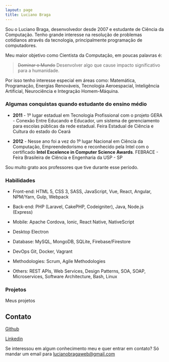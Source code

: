 ```yaml
---
layout: page
title: Luciano Braga
---
```


Sou o Luciano Braga, desenvolvedor desde 2007 e estudante de Ciência da Computação. Tenho grande interesse na resolução de problemas cotidianos através da tecnologia, principalmente programação de computadores.

Meu maior objetivo como Cientista da Computação, em poucas palavras é:
> ~~Dominar o Mundo~~ Desenvolver algo que cause impacto significativo para a humanidade.

Por isso tenho interesse especial em áreas como: Matemática, Programação, Energias Renováveis, Tecnologia Aeroespacial, Inteligência Artificial, Neurociência e Integração Homem-Máquina.

### Algumas conquistas quando estudante do ensino médio
- **2011** - 1º lugar estadual em Tecnologia Profissional com o projeto GERA - Conexão Entre Educando e Educador, um sistema de gerenciamento para escolas públicas da rede estadual. Feira Estadual de Ciência e Cultura do estado do Ceará

- **2012** - Nesse ano foi a vez do 1º lugar Nacional em Ciência da Computação, Empreendedorismo e reconhecido pela Intel com o certificado **Intel Excelence in Computer Science Awards**. FEBRACE - Feira Brasileira de Ciência e Engenharia da USP - SP

Sou muito grato aos professores que tive durante esse período.

### Habilidades

- Front-end:
  HTML 5, CSS 3, SASS, JavaScript, Vue, React, Angular, NPM/Yarn, Gulp, Webpack

- Back-end:
  PHP (Laravel, CakePHP, Codeigniter), Java, Node.js (Express)

- Mobile:
  Apache Cordova, Ionic, React Native, NativeScript

- Desktop
  Electron

- Database:
  MySQL, MongoDB, SQLite, Firebase/Firestore

- DevOps
  Git, Docker, Vagrant

- Methodologies:
  Scrum, Agile Methodologies

- Others:
  REST APIs, Web Services, Design Patterns, SOA, SOAP, Microservices, Software Architecture, Bash, Linux

### Projetos

Meus projetos

## Contato
[Github](https://github.com/lucianobragaweb)

[Linkedin](https://linkedin.com/in/lucianobragaweb)

Se interessou em algum conhecimento meu e quer entrar em contato? Só mandar um email para <lucianobragaweb@gmail.com>
